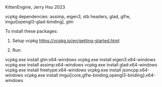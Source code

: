 KittenEngine, Jerry Hsu 2023

vcpkg dependencies:
assimp, eigen3, stb headers, glad, glfw, imgui[opengl3-glad-binding], glm

To install these packages:

1. Setup vcpkg https://vcpkg.io/en/getting-started.html

2. Run:

vcpkg.exe install glm:x64-windows
vcpkg.exe install eigen3:x64-windows
vcpkg.exe install assimp:x64-windows
vcpkg.exe install glad:x64-windows
vcpkg.exe install freetype:x64-windows
vcpkg.exe install jsoncpp:x64-windows
vcpkg.exe install imgui[core,glfw-binding,opengl3-binding]:x64-windows